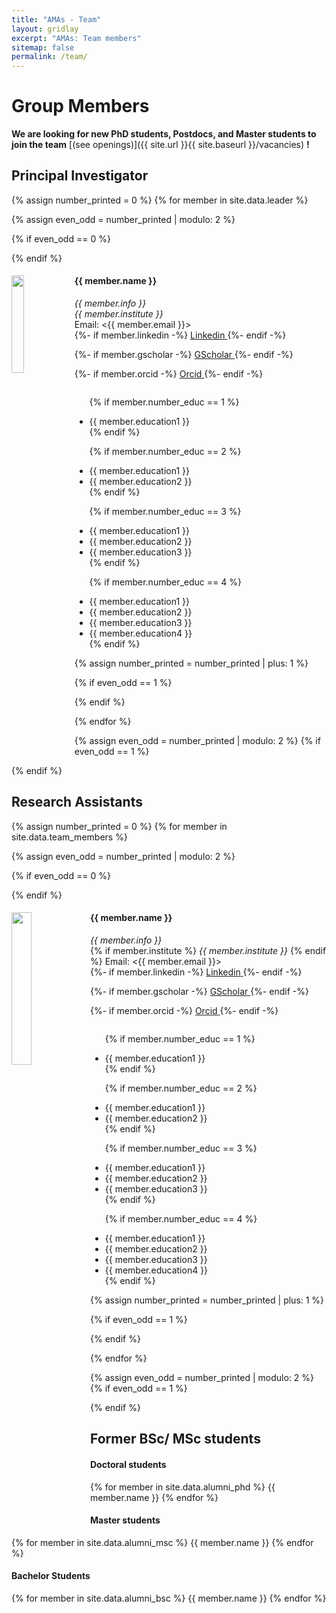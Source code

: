 ```yaml
---
title: "AMAs - Team"
layout: gridlay
excerpt: "AMAs: Team members"
sitemap: false
permalink: /team/
---
```


# Group Members

 **We are  looking for new PhD students, Postdocs, and Master students to join the team** [(see openings)]({{ site.url }}{{ site.baseurl }}/vacancies) **!**


## Principal Investigator
{% assign number_printed = 0 %}
{% for member in site.data.leader %}

{% assign even_odd = number_printed | modulo: 2 %}

{% if even_odd == 0 %}
<div class="row">
{% endif %}

<div class="col-sm-12 clearfix">
  <img src="{{ site.url }}{{ site.baseurl }}/images/teampic/{{ member.photo }}" class="img-responsive" width="20%" style="float: left" />
  <h4>{{ member.name }}</h4>
  <i>{{ member.info }}</i><br>
  <i>{{ member.institute }}</i>
  <br>Email: <{{ member.email }}>
  <br>
  {%- if member.linkedin -%}
  <a href="https://www.linkedin.com/in/{{ member.linkedin }}" title="Linkedin">
    <span class="fa-stack fa-lg" aria-hidden="true" style="font-size: 1em">
      <i class="fab fa-linkedin fa-stack-1x"></i>
    </span>
    <span class="sr-only">Linkedin</span>
  </a>
  {%- endif -%}

  {%- if member.gscholar -%}
  <a href="https://scholar.google.com/citations?user={{ member.gscholar }}" title="GScholar">
    <span class="fa-stack fa-lg" aria-hidden="true" style="font-size: 1em">
      <i class="fa fa-graduation-cap fa-stack-1x"></i>
    </span>
    <span class="sr-only">GScholar</span>
  </a>
  {%- endif -%}

  {%- if member.orcid -%}
  <a href="https://orcid.org/{{ member.orcid }}" title="Orcid">
    <span class="fa-stack fa-lg" aria-hidden="true" style="font-size: 1em">
      <i class="fab fa-orcid fa-stack-1x"></i>
    </span>
    <span class="sr-only">Orcid</span>
  </a>
  {%- endif -%}
  <br>
  <ul style="overflow: hidden">
  
  {% if member.number_educ == 1 %}
  <li> {{ member.education1 }} </li>
  {% endif %}

  {% if member.number_educ == 2 %}
  <li> {{ member.education1 }} </li>
  <li> {{ member.education2 }} </li>
  {% endif %}

  {% if member.number_educ == 3 %}
  <li> {{ member.education1 }} </li>
  <li> {{ member.education2 }} </li>
  <li> {{ member.education3 }} </li>
  {% endif %}

  {% if member.number_educ == 4 %}
  <li> {{ member.education1 }} </li>
  <li> {{ member.education2 }} </li>
  <li> {{ member.education3 }} </li>
  <li> {{ member.education4 }} </li>
  {% endif %}

  </ul>
</div>

{% assign number_printed = number_printed | plus: 1 %}

{% if even_odd == 1 %}
</div>
{% endif %}

{% endfor %}

{% assign even_odd = number_printed | modulo: 2 %}
{% if even_odd == 1 %}
</div>
{% endif %}




## Research Assistants
{% assign number_printed = 0 %}
{% for member in site.data.team_members %}

{% assign even_odd = number_printed | modulo: 2 %}

{% if even_odd == 0 %}
<div class="row">
{% endif %}

<div class="col-sm-6 clearfix">
  <img src="{{ site.url }}{{ site.baseurl }}/images/teampic/{{ member.photo }}" class="img-responsive" width="25%" style="float: left" />
  <h4>{{ member.name }}</h4>
  <i>{{ member.info }}</i><br>
  {% if member.institute %}
  <i>{{ member.institute }}</i>
  {% endif %}
  Email: <{{ member.email }}>
  <br>
  {%- if member.linkedin -%}
  <a href="https://www.linkedin.com/in/{{ member.linkedin }}" title="Linkedin">
    <span class="fa-stack fa-lg" aria-hidden="true" style="font-size: 1em">
      <i class="fas fa-circle fa-stack-2x"></i>
      <i class="fab fa-linkedin fa-stack-1x fa-inverse"></i>
    </span>
    <span class="sr-only">Linkedin</span>
  </a>
  {%- endif -%}

  {%- if member.gscholar -%}
  <a href="https://scholar.google.com/citations?user={{ member.gscholar }}" title="GScholar">
    <span class="fa-stack fa-lg" aria-hidden="true" style="font-size: 1em">
      <i class="fas fa-circle fa-stack-2x"></i>
      <i class="fa fa-graduation-cap fa-stack-1x fa-inverse"></i>
    </span>
    <span class="sr-only">GScholar</span>
  </a>
  {%- endif -%}

  {%- if member.orcid -%}
  <a href="https://orcid.org/{{ member.orcid }}" title="Orcid">
    <span class="fa-stack fa-lg" aria-hidden="true" style="font-size: 1em">
      <i class="fas fa-circle fa-stack-2x"></i>
      <i class="fab fa-orcid fa-stack-1x fa-inverse"></i>
    </span>
    <span class="sr-only">Orcid</span>
  </a>
  {%- endif -%}
  <br>
  <ul style="overflow: hidden">
  
  {% if member.number_educ == 1 %}
  <li> {{ member.education1 }} </li>
  {% endif %}

  {% if member.number_educ == 2 %}
  <li> {{ member.education1 }} </li>
  <li> {{ member.education2 }} </li>
  {% endif %}

  {% if member.number_educ == 3 %}
  <li> {{ member.education1 }} </li>
  <li> {{ member.education2 }} </li>
  <li> {{ member.education3 }} </li>
  {% endif %}

  {% if member.number_educ == 4 %}
  <li> {{ member.education1 }} </li>
  <li> {{ member.education2 }} </li>
  <li> {{ member.education3 }} </li>
  <li> {{ member.education4 }} </li>
  {% endif %}

  </ul>
</div>

{% assign number_printed = number_printed | plus: 1 %}

{% if even_odd == 1 %}
</div>
{% endif %}

{% endfor %}

{% assign even_odd = number_printed | modulo: 2 %}
{% if even_odd == 1 %}
</div>
{% endif %}



## Former BSc/ MSc students
<div class="row">

<div class="col-sm-4 clearfix">
<h4>Doctoral students</h4>
{% for member in site.data.alumni_phd %}
{{ member.name }}
{% endfor %}
</div>

<div class="col-sm-4 clearfix">
<h4>Master students</h4>
{% for member in site.data.alumni_msc %}
{{ member.name }}
{% endfor %}
</div>

<div class="col-sm-4 clearfix">
<h4>Bachelor Students</h4>
{% for member in site.data.alumni_bsc %}
{{ member.name }}
{% endfor %}
</div>

</div>


<!-- ## Administrative Support
<a href="mailto:Rijsewijk@Physics.LeidenUniv.nl">Ellie van Rijsewijk</a> is helping us (and other groups) with administration. -->
